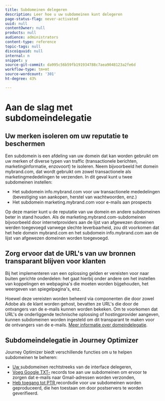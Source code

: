 ```yaml
---
title: Subdomeinen delegeren
description: Leer hoe u uw subdomeinen kunt delegeren
page-status-flag: never-activated
uuid: null
contentOwner: null
products: null
audience: administrators
content-type: reference
topic-tags: null
discoiquuid: null
internal: n
snippet: y
source-git-commit: da995c56b59fb191934788c7aea9048123a2fe6d
workflow-type: tm+mt
source-wordcount: '301'
ht-degree: 43%

---
```



# Aan de slag met subdomeindelegatie

## Uw merken isoleren om uw reputatie te beschermen

Een subdomein is een afdeling van uw domein dat kan worden gebruikt om uw merken of diverse typen van traffic (transactionele berichten, marketinginformatie, enzovoort) te isoleren.
Neem bijvoorbeeld het domein mybrand.com, dat wordt gebruikt om zowel transactionele als marketingmededelingen te verzenden. In dit geval kunt u twee subdomeinen instellen:

* Het subdomein info.mybrand.com voor uw transactionele mededelingen (bevestiging van aankopen, herstel van wachtwoorden, enz.)
* Het subdomein marketing.mybrand.com voor e-mails aan prospects

Op deze manier kunt u de reputatie van uw domein en andere subdomeinen beter in stand houden. Als de marketing.mybrand.com-subdomeinen bijvoorbeeld door internetproviders aan de lijst van afgewezen domeinen werden toegevoegd vanwege slechte leverbaarheid, zou dit voorkomen dat het hele domein mybrand.com en het subdomein info.mybrand.com aan de lijst van afgewezen domeinen worden toegevoegd.

## Zorg ervoor dat de URL&#39;s van uw bronnen transparant blijven voor klanten

Bij het implementeren van een oplossing gelden er vereisten voor naar buiten gerichte onderdelen: het gaat hierbij onder andere om het instellen van koppelingen en webpagina&#39;s die moeten worden bijgehouden, het weergeven van spiegelpagina&#39;s, enz.

Hoewel deze vereisten worden beheerd via componenten die door zowel Adobe als de klant worden gehost, bevatten ze URL&#39;s die door de ontvangers van de e-mails kunnen worden bekeken. Om te voorkomen dat URL&#39;s de onderliggende technische oplossing of hostingprovider aangeven, kunnen subdomeinen worden ingesteld om dit transparant te maken voor de ontvangers van de e-mails. [Meer informatie over domeindelegatie](https://helpx.adobe.com/nl/campaign/kb/domain-name-delegation.html).

## Subdomeindelegatie in Journey Optimizer

Journey Optimizer biedt verschillende functies om u te helpen subdomeinen te beheren:

* [Uw ](delegate-subdomain.md) subdomeinen rechtstreeks van de interface delegeren,
* [Voeg Google TXT-](google-txt.md) records toe aan uw subdomeinen om ervoor te zorgen dat e-mails naar Gmail-adressen worden verzonden,
* [Heb toegang tot PTR ](ptr-records.md) recordsdie voor uw subdomeinen worden geproduceerd, die hen toestaan om door postservers te worden geverifieerd.
